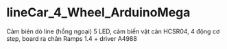 # lineCar_4_Wheel_ArduinoMega
Cảm bién dò line (hồng ngoại) 5 LED, cảm biến vật cản HCSR04, 4 động cơ step, board ra chân Ramps 1.4 + driver A4988
